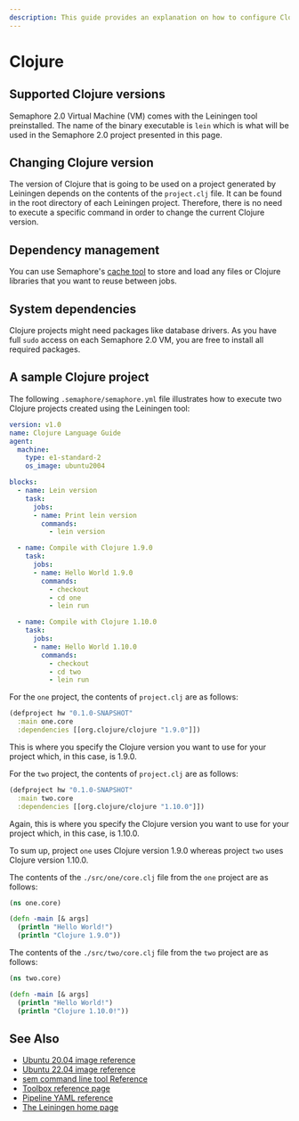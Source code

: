 ```yaml
---
description: This guide provides an explanation on how to configure Clojure projects on Semaphore 2.0. It provides example projects as well that should help you get started.
---
```


# Clojure

## Supported Clojure versions

Semaphore 2.0 Virtual Machine (VM) comes with the Leiningen tool preinstalled. The
name of the binary executable is `lein` which is what will be used in the
Semaphore 2.0 project presented in this page.

## Changing Clojure version

The version of Clojure that is going to be used on a project generated by
Leiningen depends on the contents of the `project.clj` file. It can be found
in the root directory of each Leiningen project. Therefore, there is no need to
execute a specific command in order to change the current Clojure version.

## Dependency management

You can use Semaphore's [cache tool](https://docs.semaphoreci.com/reference/toolbox-reference/#cache)
to store and load any files or Clojure libraries that you want to reuse between jobs.

## System dependencies

Clojure projects might need packages like database drivers. As you have full `sudo`
access on each Semaphore 2.0 VM, you are free to install all required packages.

## A sample Clojure project

The following `.semaphore/semaphore.yml` file illustrates how to execute two
Clojure projects created using the Leiningen tool:

``` yaml
version: v1.0
name: Clojure Language Guide
agent:
  machine:
    type: e1-standard-2
    os_image: ubuntu2004

blocks:
  - name: Lein version
    task:
      jobs:
      - name: Print lein version
        commands:
          - lein version

  - name: Compile with Clojure 1.9.0
    task:
      jobs:
      - name: Hello World 1.9.0
        commands:
          - checkout
          - cd one
          - lein run

  - name: Compile with Clojure 1.10.0
    task:
      jobs:
      - name: Hello World 1.10.0
        commands:
          - checkout
          - cd two
          - lein run
```

For the `one` project, the contents of `project.clj` are as follows:

``` clojure
(defproject hw "0.1.0-SNAPSHOT"
  :main one.core
  :dependencies [[org.clojure/clojure "1.9.0"]])
```

This is where you specify the Clojure version you want to use for
your project which, in this case, is 1.9.0.

For the `two` project, the contents of `project.clj` are as follows:

``` clojure
(defproject hw "0.1.0-SNAPSHOT"
  :main two.core
  :dependencies [[org.clojure/clojure "1.10.0"]])
```

Again, this is where you specify the Clojure version you want to use
for your project which, in this case, is 1.10.0.

To sum up, project `one` uses Clojure version 1.9.0 whereas project `two` uses
Clojure version 1.10.0.

The contents of the `./src/one/core.clj` file from the `one` project are as
follows:

``` clojure
(ns one.core)

(defn -main [& args]
  (println "Hello World!")
  (println "Clojure 1.9.0"))
```

The contents of the `./src/two/core.clj` file from the `two` project are as
follows:

``` clojure
(ns two.core)

(defn -main [& args]
  (println "Hello World!")
  (println "Clojure 1.10.0!"))
```

## See Also

- [Ubuntu 20.04 image reference](https://docs.semaphoreci.com/ci-cd-environment/ubuntu-20.04-image/)
- [Ubuntu 22.04 image reference](https://docs.semaphoreci.com/ci-cd-environment/ubuntu-22.04-image/)
- [sem command line tool Reference](https://docs.semaphoreci.com/reference/sem-command-line-tool/)
- [Toolbox reference page](https://docs.semaphoreci.com/reference/toolbox-reference/)
- [Pipeline YAML reference](https://docs.semaphoreci.com/reference/pipeline-yaml-reference/)
- [The Leiningen home page](https://leiningen.org/)
